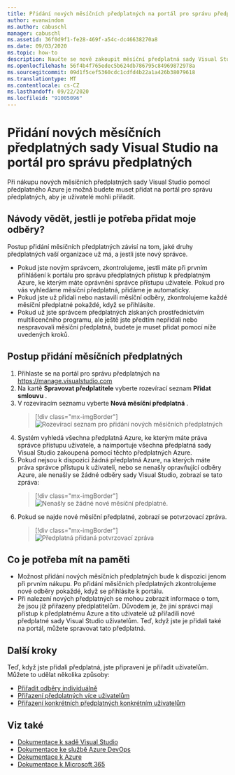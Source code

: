 ```yaml
---
title: Přidání nových měsíčních předplatných na portál pro správu předplatných | Microsoft Docs
author: evanwindom
ms.author: cabuschl
manager: cabuschl
ms.assetid: 36f0d9f1-fe28-469f-a54c-dc46638270a8
ms.date: 09/03/2020
ms.topic: how-to
description: Naučte se nově zakoupit měsíční předplatná sady Visual Studio na portálu pro správu předplatných.
ms.openlocfilehash: 56f4b4f765edec5b624db786795c84969872978a
ms.sourcegitcommit: 09d1f5cef5360cdc1cdfd4b22a1a426b38079618
ms.translationtype: MT
ms.contentlocale: cs-CZ
ms.lasthandoff: 09/22/2020
ms.locfileid: "91005096"
---
```

# <a name="add-new-monthly-visual-studio-subscriptions-to-the-subscriptions-administration-portal"></a>Přidání nových měsíčních předplatných sady Visual Studio na portál pro správu předplatných
Při nákupu nových měsíčních předplatných sady Visual Studio pomocí předplatného Azure je možná budete muset přidat na portál pro správu předplatných, aby je uživatelé mohli přiřadit.  

## <a name="how-do-i-know-if-i-need-to-add-my-subscriptions"></a>Návody vědět, jestli je potřeba přidat moje odběry?
Postup přidání měsíčních předplatných závisí na tom, jaké druhy předplatných vaší organizace už má, a jestli jste nový správce.
- Pokud jste novým správcem, zkontrolujeme, jestli máte při prvním přihlášení k portálu pro správu předplatných přístup k předplatným Azure, ke kterým máte oprávnění správce přístupu uživatele.  Pokud pro vás vyhledáme měsíční předplatná, přidáme je automaticky. 
- Pokud jste už přidali nebo nastavili měsíční odběry, zkontrolujeme každé měsíční předplatné pokaždé, když se přihlásíte. 
- Pokud už jste správcem předplatných získaných prostřednictvím multilicenčního programu, ale ještě jste předtím nepřidali nebo nespravovali měsíční předplatná, budete je muset přidat pomocí níže uvedených kroků.

## <a name="how-to-add-monthly-subscriptions"></a>Postup přidání měsíčních předplatných
1. Přihlaste se na portál pro správu předplatných na <https://manage.visualstudio.com>
1. Na kartě **Spravovat předplatitele** vyberte rozevírací seznam **Přidat smlouvu** . 
1. V rozevíracím seznamu vyberte **Nová měsíční předplatná** .
   > [!div class="mx-imgBorder"]
   > ![Rozevírací seznam pro přidání nových měsíčních předplatných](_img/add-monthly-subs/add-subs-drop-down.png "Zvolte Přidat smlouvu a pak na nová měsíční předplatná.")
1. Systém vyhledá všechna předplatná Azure, ke kterým máte práva správce přístupu uživatele, a naimportuje všechna předplatná sady Visual Studio zakoupená pomocí těchto předplatných Azure.
1. Pokud nejsou k dispozici žádná předplatná Azure, na kterých máte práva správce přístupu k uživateli, nebo se nenašly opravňující odběry Azure, ale nenašly se žádné odběry sady Visual Studio, zobrazí se tato zpráva:
   > [!div class="mx-imgBorder"]
   > ![Nenašly se žádné nové měsíční předplatné.](_img/add-monthly-subs/no-subs-found.png "Chybová zpráva oznamující, že pro vás nejsou k dispozici žádná předplatná Azure nebo předplatné sady Visual Studio.")
1. Pokud se najde nové měsíční předplatné, zobrazí se potvrzovací zpráva.
   > [!div class="mx-imgBorder"]
   > ![Předplatná přidaná potvrzovací zpráva](_img/add-monthly-subs/subs-added-confirmation.png "V potvrzovací zprávě se zobrazí předplatná, která jste přidali.")

## <a name="things-to-keep-in-mind"></a>Co je potřeba mít na paměti
- Možnost přidání nových měsíčních předplatných bude k dispozici jenom při prvním nákupu.  Po přidání měsíčních předplatných zkontrolujeme nové odběry pokaždé, když se přihlásíte k portálu. 
- Při nalezení nových předplatných se mohou zobrazit informace o tom, že jsou již přiřazeny předplatitelům.  Důvodem je, že jiní správci mají přístup k předplatnému Azure a tito uživatelé už přiřadili nové předplatné sady Visual Studio uživatelům.  Teď, když jste je přidali také na portál, můžete spravovat tato předplatná. 

## <a name="next-steps"></a>Další kroky
Teď, když jste přidali předplatná, jste připraveni je přiřadit uživatelům.  Můžete to udělat několika způsoby:
- [Přiřadit odběry individuálně](assign-license.md)
- [Přiřazení předplatných více uživatelům](assign-license-bulk.md)
- [Přiřazení konkrétních předplatných konkrétním uživatelům](assign-guid.md)

## <a name="see-also"></a>Viz také
- [Dokumentace k sadě Visual Studio](/visualstudio/)
- [Dokumentace ke službě Azure DevOps](/azure/devops/)
- [Dokumentace k Azure](/azure/)
- [Dokumentace k Microsoft 365](/microsoft-365/)